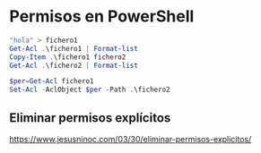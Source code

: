 # Permisos en PowerShell

```PowerShell
"hola" > fichero1
Get-Acl .\fichero1 | Format-list
Copy-Item .\fichero1 fichero2
Get-Acl .\fichero2 | Format-list

$per=Get-Acl fichero1
Set-Acl -AclObject $per -Path .\fichero2
```

## Eliminar permisos explícitos
https://www.jesusninoc.com/03/30/eliminar-permisos-explicitos/
